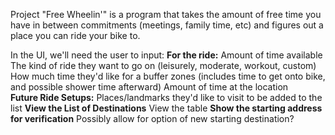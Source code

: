 
Project "Free Wheelin'" is a program that takes the amount of free time you have in between commitments (meetings, family time, etc) and figures out a place you can ride your bike to.  

In the UI, we'll need the user to input:
    **For the ride:**
        Amount of time available
        The kind of ride they want to go on (leisurely, moderate, workout, custom)
        How much time they'd like for a buffer zones (includes time to get onto bike, and possible shower time afterward)
        Amount of time at the location       
    **Future Ride Setups:**
        Places/landmarks they'd like to visit to be added to the list
    **View the List of Destinations**
        View the table
    **Show the starting address for verification**
        Possibly allow for option of new starting destination?
    
